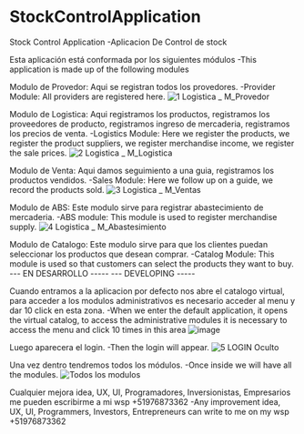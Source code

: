 # StockControlApplication
Stock Control Application
-Aplicacion De Control de stock

Esta aplicación está conformada por los siguientes módulos
-This application is made up of the following modules

Modulo de Provedor: Aqui se registran todos los provedores.
-Provider Module: All providers are registered here.
![1 Logistica _ M_Provedor](https://user-images.githubusercontent.com/29841048/184303877-6a49cae1-d8af-4552-829a-b60dd0672c2f.png)

Modulo de Logistica: Aqui registramos los productos, registramos los proveedores de producto, registramos ingreso de mercaderia, registramos los precios de venta.
-Logistics Module: Here we register the products, we register the product suppliers, we register merchandise income, we register the sale prices.
![2 Logistica _ M_Logistica](https://user-images.githubusercontent.com/29841048/184303916-d1c6b055-7321-4032-8af1-5fa9bda9a3cb.png)

Modulo de Venta: Aqui damos seguimiento a una guia, registramos los productos vendidos.
-Sales Module: Here we follow up on a guide, we record the products sold.
![3 Logistica _ M_Ventas](https://user-images.githubusercontent.com/29841048/184303945-9eddffc0-9c8a-4013-85fb-326ad1a232f7.png)
  
Modulo de ABS: Este modulo sirve para registrar abastecimiento de mercaderia.
-ABS module: This module is used to register merchandise supply.
![4 Logistica _ M_Abastesimiento](https://user-images.githubusercontent.com/29841048/184303971-b81ed9f8-69db-407d-b058-238ca6075ae9.png)


Modulo de Catalogo: Este modulo sirve para que los clientes puedan seleccionar los productos que desean comprar.
-Catalog Module: This module is used so that customers can select the products they want to buy.
---  EN DESARROLLO -----
---  DEVELOPING -----

Cuando entramos a la aplicacion por defecto nos abre el catalogo virtual, para acceder a los modulos administrativos es necesario acceder al menu y dar 10 click en esta zona.
-When we enter the default application, it opens the virtual catalog, to access the administrative modules it is necessary to access the menu and click 10 times in this area
![image](https://user-images.githubusercontent.com/29841048/184304658-58fb137f-b2e2-49d4-b245-ff04e9814ea4.png)

Luego aparecera el login.
-Then the login will appear.
![5 LOGIN Oculto](https://user-images.githubusercontent.com/29841048/184308997-77b3057b-5bf5-4b48-a055-315892099232.png)

Una vez dentro tendremos todos los módulos.
-Once inside we will have all the modules.
![Todos los modulos](https://user-images.githubusercontent.com/29841048/184303945-9eddffc0-9c8a-4013-85fb-326ad1a232f7.png)


Cualquier mejora idea, UX, UI, Programadores, Inversionistas, Empresarios me pueden escribirme a mi wsp +51976873362
-Any improvement idea, UX, UI, Programmers, Investors, Entrepreneurs can write to me on my wsp +51976873362


